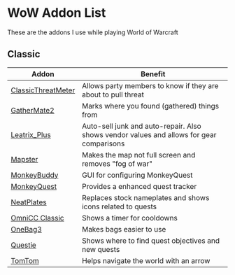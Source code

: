 # WoW Addon List

These are the addons I use while playing World of Warcraft

## Classic

| Addon                                    | Benefit                                                                                  |
| ---------------------------------------- | ---------------------------------------------------------------------------------------- |
| [ClassicThreatMeter][ClassicThreatMeter] | Allows party members to know if they are about to pull threat                            |
| [GatherMate2][GatherMate2]               | Marks where you found (gathered) things from                                             |
| [Leatrix_Plus][Leatrix_Plus]             | Auto-sell junk and auto-repair. Also shows vendor values and allows for gear comparisons |
| [Mapster][Mapster]                       | Makes the map not full screen and removes "fog of war"                                   |
| [MonkeyBuddy][MonkeyBuddy]               | GUI for configuring MonkeyQuest                                                          |
| [MonkeyQuest][MonkeyQuest]               | Provides a enhanced quest tracker                                                        |
| [NeatPlates][NeatPlates]                 | Replaces stock nameplates and shows icons related to quests                              |
| [OmniCC Classic][OmniCC Classic]         | Shows a timer for cooldowns                                                              |
| [OneBag3][OneBag3]                       | Makes bags easier to use                                                                 |
| [Questie][Questie]                       | Shows where to find quest objectives and new quests                                      |
| [TomTom][TomTom]                         | Helps navigate the world with an arrow                                                   |

[ClassicThreatMeter]: https://www.curseforge.com/wow/addons/classicthreatmeter/files
[GatherMate2]: https://www.curseforge.com/wow/addons/gathermate2/files
[Leatrix_Plus]: https://www.curseforge.com/wow/addons/leatrix-plus-classic/files
[Mapster]: https://www.curseforge.com/wow/addons/mapster/files
[MonkeyBuddy]: https://www.curseforge.com/wow/addons/monkey-buddy/files
[MonkeyQuest]: https://www.curseforge.com/wow/addons/monkey-quest/files
[NeatPlates]: https://www.curseforge.com/wow/addons/neatplates/files
[OmniCC Classic]: https://www.wowinterface.com/downloads/info24989-OmniCCClassic.html#info
[OneBag3]: https://www.wowinterface.com/downloads/info4207-OneBag3.html
[Questie]: https://www.curseforge.com/wow/addons/questie/files
[TomTom]: https://www.curseforge.com/wow/addons/tomtom/files
